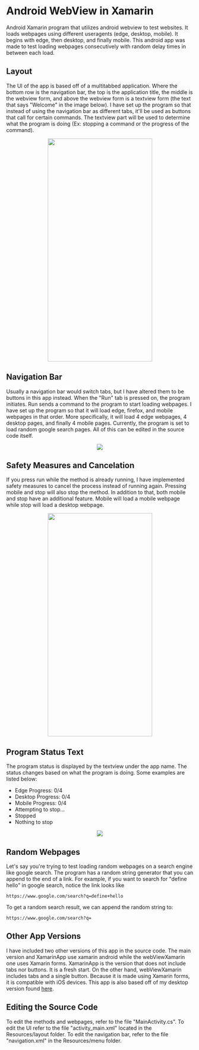 # Android WebView in Xamarin
Android Xamarin program that utilizes android webview to test websites. It loads webpages using different useragents (edge, desktop, mobile). It begins with edge, then desktop, and finally mobile. This android app was made to test loading webpages consecutively with random delay times in between each load.

**Layout**
---------------
The UI of the app is based off of a multitabbed application. Where the bottom row is the navigation bar, the top is the application title, the middle is the webview form, and above the webview form is a textview form (the text that says "Welcome" in the image below). I have set up the program so that instead of using the navigation bar as different tabs, it'll be used as buttons that call for certain commands. The textview part will be used to determine what the program is doing (Ex: stopping a command or the progress of the command).

<p align="center">
<img src="https://user-images.githubusercontent.com/100814612/166318836-521e61be-af6c-4f78-ab56-19600efebf43.png" width="281" height="600"><img>
</p>

**Navigation Bar**
---------------
Usually a navigation bar would switch tabs, but I have altered them to be buttons in this app instead. When the "Run" tab is pressed on, the program initiates. Run sends a command to the program to start loading webpages. I have set up the program so that it will load edge, firefox, and mobile webpages in that order. More specifically, it will load 4 edge webpages, 4 desktop pages, and finally 4 mobile pages. Currently, the program is set to load random google search pages. All of this can be edited in the source code itself.

<p align="center">
<img src="https://user-images.githubusercontent.com/100814612/166335078-a3306fbc-5f27-4496-9779-a8f0a2c23d0c.png"><img>
</p>

**Safety Measures and Cancelation**
---------------
If you press run while the method is already running, I have implemented safety measures to cancel the process instead of running again. Pressing mobile and stop will also stop the method. In addition to that, both mobile and stop have an additional feature. Mobile will load a mobile webpage while stop will load a desktop webpage.

<p align="center">
<img src="https://user-images.githubusercontent.com/100814612/166319876-3fa4ef66-ced5-4554-b0cb-abdd77c8a997.png" width="281" height="600"><img>
</p>

**Program Status Text**
---------------
The program status is displayed by the textview under the app name. The status changes based on what the program is doing. Some examples are listed below:
- Edge Progress: 0/4
- Desktop Progress: 0/4
- Mobile Progress: 0/4
- Attempting to stop...
- Stopped
- Nothing to stop

<p align="center">
<img src="https://user-images.githubusercontent.com/100814612/166335537-55a1dc78-5e65-48d7-b68e-83568db94f57.png"><img>
</p>


**Random Webpages**
---------------
Let's say you're trying to test loading random webpages on a search engine like google search. The program has a random string generator that you can append to the end of a link. For example, if you want to search for "define hello" in google search, notice the link looks like
```
https://www.google.com/search?q=define+hello
```
To get a random search result, we can append the random string to:
```
https://www.google.com/search?q=
```
**Other App Versions**
---------------
I have included two other versions of this app in the source code. The main version and XamarinApp use xamarin android while the webViewXamarin one uses Xamarin forms. XamarinApp is the version that does not include tabs nor buttons. It is a fresh start. On the other hand, webViewXamarin includes tabs and a single button. Because it is made using Xamarin forms, it is compatible with iOS devices. This app is also based off of my desktop version found [here](https://github.com/Kttra/webView2Template).

**Editing the Source Code**
---------------
To edit the methods and webpages, refer to the file "MainActivity.cs". To edit the UI refer to the file "activity_main.xml" located in the Resources/layout folder. To edit the navigation bar, refer to the file "navigation.xml" in the Resources/menu folder.
